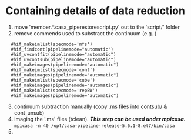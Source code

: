 # Containing details of data reduction

1. move 'member.*.casa_piperestorescript.py' out to the 'script/' folder 
2. remove commends used to substract the continuum (e.g. )
```
  #hif_makeimlist(specmode='mfs')
  #hif_findcont(pipelinemode="automatic")
  #hif_uvcontfit(pipelinemode="automatic")
  #hif_uvcontsub(pipelinemode="automatic")
  #hif_makeimages(pipelinemode="automatic")
  #hif_makeimlist(specmode='cont')
  #hif_makeimages(pipelinemode="automatic")
  #hif_makeimlist(specmode='cube')
  #hif_makeimages(pipelinemode="automatic")
  #hif_makeimlist(specmode='repBW')
  #hif_makeimages(pipelinemode="automatic")
```
3. continuum subtraction manually (copy .ms files into contsub/ & cont_unsub)
4. imaging the '.ms' files (tclean). ***This step can be used under mpicasa.***
   `mpicasa -n 40 /opt/casa-pipeline-release-5.6.1-8.el7/bin/casa`
5. 
